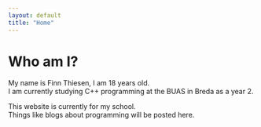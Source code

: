 ```yaml
---
layout: default
title: "Home"
---
```


# Who am I?

My name is Finn Thiesen, I am 18 years old.<br>
I am currently studying C++ programming at the BUAS in Breda as a year 2. <br>

This website is currently for my school.<br>
Things like blogs about programming will be posted here.

